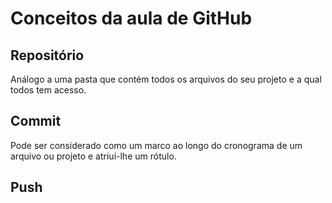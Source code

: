 # Conceitos da aula de GitHub

## Repositório

Análogo a uma pasta que contém todos os arquivos do seu projeto e a qual todos tem acesso.

## Commit

Pode ser considerado como um marco ao longo do cronograma de um arquivo ou projeto e atriui-lhe um rótulo.

## Push


